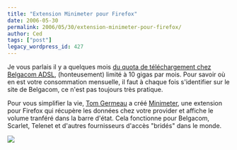 ```yaml
---
title: "Extension Minimeter pour Firefox"
date: 2006-05-30
permalink: 2006/05/30/extension-minimeter-pour-firefox/
author: Ced
tags: ["post"]
legacy_wordpress_id: 427
---
```


Je vous parlais il y a quelques mois <a href="http://64k.be/index.php/2006/02/21/373-petition-contre-le-quota-de-10-gigas-de-belgacom-adsl" hreflang="fr">du quota de téléchargement chez Belgacom ADSL</a>, (honteusement) limité à 10 gigas par mois. Pour savoir où en est votre consommation mensuelle, il faut à chaque fois s'identifier sur le site de Belgacom, ce n'est pas toujours très pratique.

Pour vous simplifier la vie, <a href="http://epigoon.blogspot.com/" hreflang="en">Tom Germeau</a> a créé <a href="http://www.epigoon.com/?pag=project" hreflang="en">Minimeter</a>, une extension pour Firefox qui récupère les données chez votre provider et affiche le volume tranféré dans la barre d'état. Cela fonctionne pour Belgacom, Scarlet, Telenet et d'autres fournisseurs d'accès "bridés" dans le monde.

<!-- excerpt -->

<img src="http://www.epigoon.com/wp-content/screenie2.png" />
